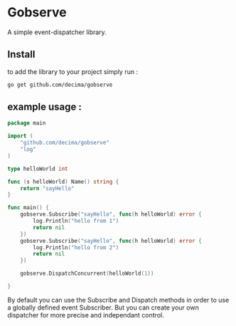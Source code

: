 Gobserve
=====

A simple event-dispatcher library.

## Install

to add the library to your project simply run :

```bash
go get github.com/decima/gobserve
```

## example usage :

```go
package main

import (
	"github.com/decima/gobserve"
	"log"
)

type helloWorld int

func (s helloWorld) Name() string {
	return "sayHello"
}

func main() {
	gobserve.Subscribe("sayHello", func(h helloWorld) error {
		log.Println("hello from 1")
		return nil
	})
	gobserve.Subscribe("sayHello", func(h helloWorld) error {
		log.Println("hello from 2")
		return nil
	})

	gobserve.DispatchConcurrent(helloWorld(1))

}
```

By default you can use the Subscribe and Dispatch methods in order to use a globally defined event Subscriber. 
But you can create your own dispatcher for more precise and independant control.
